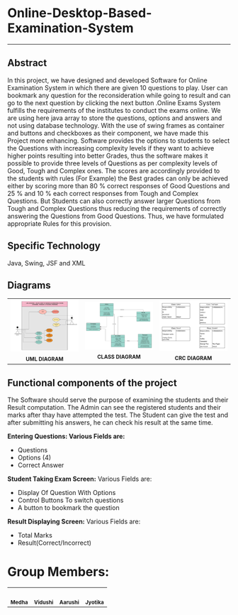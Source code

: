 # Online-Desktop-Based-Examination-System 
--------------------------------------------------------------------------------------------------------------------------------------------------------------------------------------------------------------------------------------------------------------------------------------------------------

## Abstract 

In this project, we have designed and developed Software for Online Examination System in which there are given 10 questions to play. User can bookmark any question for the reconsideration while going to result and can go to the next question by clicking the next button .Online Exams System fulfills the requirements of the institutes to conduct the exams online. We are using here java array to store the questions, options and answers and not using database technology.  With the use of swing frames as container and buttons and checkboxes as their component, we have made this Project more enhancing. Software provides the options to students to select the Questions with increasing complexity levels if they want to achieve higher points resulting into better Grades, thus the software makes it possible to provide three levels of Questions as per complexity levels of Good, Tough and Complex ones. The scores are accordingly provided to the students with rules (For Example) the  Best grades can only be achieved either by scoring more than 80 % correct responses of Good Questions and 25 % and 10 % each correct responses from Tough and Complex Questions.  But Students can also correctly answer larger Questions from Tough and Complex Questions thus reducing the requirements of correctly answering the Questions from Good Questions. Thus, we have formulated appropriate Rules for this provision.

## Specific Technology
Java, Swing, JSF and XML

## Diagrams
<table>
  <tr>
     <td align="center"><img src="uml_diagram.jpeg" width="500px;" alt=""/><br /><sub><b>UML DIAGRAM</b></sub></a><br /></td>
     <td align="center"><img src="class_diagram.jpeg" width="500px;" alt=""/><br /><sub><b>CLASS DIAGRAM</b></sub></a><br /></td>
     <td align="center"><img src="crc_diagram.jpeg" width="500px;" alt=""/><br /><sub><b>CRC DIAGRAM</b></sub></a><br /></td>

 
 </tr>
</table>


## Functional components of the project
The Software should serve the purpose of examining the students and their Result computation.
The Admin can see the registered students and their marks after thay have attempted the test.
The Student can give the test and after submitting his answers, he can check his result at the same time.

**Entering Questions: Various Fields are:**
* Questions
* Options (4)
* Correct Answer

**Student Taking Exam Screen:** 
Various Fields are:
* Display Of Question With Options
* Control Buttons To switch questions
* A button to bookmark the question

**Result Displaying Screen:**
Various Fields are:
* Total Marks
* Result(Correct/Incorrect)


# Group Members:
<table>
  <tr>
     <td align="center"><a href="https://github.com/medhabalani"><img src="https://avatars3.githubusercontent.com/u/58399279?s=400&v=4" width="300px;" alt=""/><br /><sub><b>Medha</b></sub></a><br /></td>
     <td align="center"><a href="https://github.com/vidushi1012"><img src="https://avatars3.githubusercontent.com/u/58432166?s=400&u=7e05b92ffe0ef8c4d5dc3c2c314ab1edebf9a431&v=4" width="300px;" alt=""/><br /><sub><b>Vidushi</b></sub></a><br /></td>
    <td align="center"><a href="https://github.com/xxx32"><img src="https://avatars1.githubusercontent.com/u/58389098?s=400&u=f3f311649ce839abd0ea3fd57674a818030b5549&v=4" width="300px;" alt=""/><br /><sub><b>Aarushi</b></sub></a><br /></td>
     <td align="center"><a href="https://github.com/Jyotika999"><img src="https://avatars0.githubusercontent.com/u/54600270?v=4" width="300px;" alt=""/><br /><sub><b>Jyotika</b></sub></a><br /></td>

 
 </tr>
</table>


